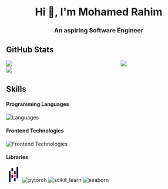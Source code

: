 <h1 align="center">Hi 👋, I'm Mohamed Rahim</h1>
<h3 align="center">An aspiring Software Engineer</h3>

## GitHub Stats

<div style="display: flex; justify-content: space-between;">
  <img style="height: auto; width: 50%;" src="https://github-readme-stats.vercel.app/api?username=MohamedRahimm&show_icons=true&title_color=F1F1F0&bg_color=111011&ring_color=FEA016&text_color=F1F1F0&icon_color=D8524F&border_color=404141" />
  &nbsp;
&nbsp;
  <img style="height: auto; width: 38%;" src="https://github-readme-stats.vercel.app/api/top-langs/?username=MohamedRahimm&title_color=F1F1F0&bg_color=111011&ring_color=FEA016&text_color=F1F1F0&icon_color=D8524F&border_color=404141&layout=compact" />
</div>

<img style="height: auto; width: 50%;" src="https://leetcard.jacoblin.cool/Mohameddddd?theme=dark" />

## Skills

#### Programming Languages
![Languages](https://skillicons.dev/icons?i=js,ts,python)

#### Frontend Technologies
![Frontend Technologies](https://skillicons.dev/icons?i=react,html,css,tailwind)

#### Libraries
<p align="left"> 
<img src="https://raw.githubusercontent.com/devicons/devicon/2ae2a900d2f041da66e950e4d48052658d850630/icons/pandas/pandas-original.svg" alt="pandas" width="40" height="40"/> <img src="https://www.vectorlogo.zone/logos/pytorch/pytorch-icon.svg" alt="pytorch" width="40" height="40"/> 
<img src="https://upload.wikimedia.org/wikipedia/commons/0/05/Scikit_learn_logo_small.svg" alt="scikit_learn" width="40" height="40"/> 
<img src="https://seaborn.pydata.org/_images/logo-mark-lightbg.svg" alt="seaborn" width="40" height="40"/> 
</p>

